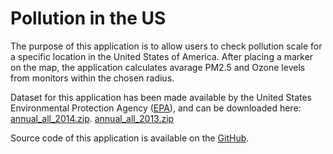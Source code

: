 Pollution in the US
========================================================

The purpose of this application is to allow users to check pollution scale for a specific location in the United States of America. 
After placing a marker on the map, the application calculates avarage PM2.5 and Ozone levels from monitors within the chosen radius.

Dataset for this application has been made available by the United States Environmental Protection Agency ([EPA](http://www.epa.gov/)), and can be downloaded here: 
[annual_all_2014.zip](http://aqsdr1.epa.gov/aqsweb/aqstmp/airdata/annual_all_2014.zip).
[annual_all_2013.zip](http://aqsdr1.epa.gov/aqsweb/aqstmp/airdata/annual_all_2013.zip)

Source code of this application is available on the [GitHub](https://github.com/kksimka/Developing-Data-Products-Course-Project/tree/gh-pages).








